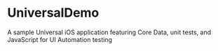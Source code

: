 UniversalDemo
=============

A sample Universal iOS application featuring Core Data, unit tests, and JavaScript for UI Automation testing